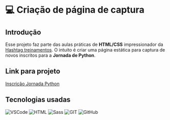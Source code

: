 # :computer: Criação de página de captura

## Introdução

Esse projeto faz parte das aulas práticas de **HTML/CSS** impressionador da [Hashtag treinamentos](https://www.hashtagtreinamentos.com/comunidade-impressionadora?curso=com&pg=pg-inscricao).
O intuito é criar uma página estática para captura de novos inscritos para a **Jornada de Python**.

## Link para projeto

[Inscrição Jornada Python]()

## Tecnologias usadas

![VSCode](https://img.shields.io/badge/Visual%20Studio%20Code-0078d7.svg?style=for-the-badge&logo=visual-studio-code&logoColor=white)
![HTML](https://img.shields.io/badge/html5-%23E34F26.svg?style=for-the-badge&logo=html5&logoColor=white)
![Sass](https://img.shields.io/badge/Sass-000?style=for-the-badge&logo=sass)
![GIT](https://img.shields.io/badge/git-%23F05033.svg?style=for-the-badge&logo=git&logoColor=white)
![GitHub](https://img.shields.io/badge/github-%23121011.svg?style=for-the-badge&logo=github&logoColor=white)
